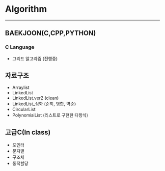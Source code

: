 # Algorithm
---

## BAEKJOON(C,CPP,PYTHON) 
### C Language
- 그리드 알고리즘 (진행중)

## 자료구조
- Arraylist
- LinkedList
- LinkedList.ver2 (clean)
- LinkedList_심화 (순회, 병합, 역순)
- CircularList
- PolynomialList (리스트로 구현한 다항식)
  
## 고급C(In class)
- 포인터
- 문자열
- 구조체
- 동적할당

